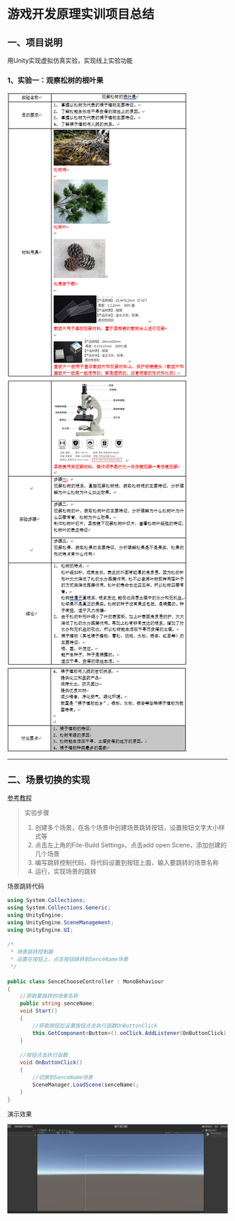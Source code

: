 # 游戏开发原理实训项目总结



## 一、项目说明

用Unity实现虚拟仿真实验，实现线上实验功能

### 1、实验一：观察松树的根叶果
![01](ReadMeImage/image/01.png)
![02](ReadMeImage/image/02.png)
![03](ReadMeImage/image/03.png)





---



## 二、场景切换的实现

[参考教程](https://blog.csdn.net/yaoning6768/article/details/88083530)

> 实验步骤
>
> 1. 创建多个场景，在各个场景中创建场景跳转按钮，设置按钮文字大小样式等
> 2. 点击左上角的File-Build Settings，点击add open Scene，添加创建的几个场景
> 3. 编写跳转控制代码，将代码设置到按钮上面，输入要跳转的场景名称
> 4. 运行，实现场景的跳转



场景跳转代码

```c#
using System.Collections;
using System.Collections.Generic;
using UnityEngine;
using UnityEngine.SceneManagement;
using UnityEngine.UI;

/*
 * 场景跳转控制器
 * 设置在按钮上，点击按钮跳转到SenceName场景
 */

public class SenceChooseController : MonoBehaviour
{
    //获取要跳转的场景名称
    public string senceName;
    void Start()
    {
        //获取按钮后设置按钮点击执行函数OnButtonClick
        this.GetComponent<Button>().onClick.AddListener(OnButtonClick);
    }
    
    //按钮点击执行函数
    void OnButtonClick()
    {
        //切换到SenceName场景
        SceneManager.LoadScene(senceName);
    }
}

```

演示效果

![01](ReadMeImage/gif/01.gif)



